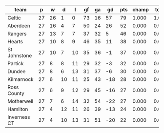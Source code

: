 |     team     | p  | w  | d  | l  | gf | ga | gd  | pts | champ | top2  | top3  | top4  |  5-7  | bot4  | bot3  | bot2  |
|--------------|----|----|----|----|----|----|-----|-----|-------|-------|-------|-------|-------|-------|-------|-------|
| Celtic       | 27 | 26 |  1 |  0 | 73 | 16 |  57 |  79 | 1.000 | 1.000 | 1.000 | 1.000 | 0.000 | 0.000 | 0.000 | 0.000|
| Aberdeen     | 27 | 16 |  4 |  7 | 50 | 24 |  26 |  52 | 0.000 | 0.968 | 1.000 | 1.000 | 0.000 | 0.000 | 0.000 | 0.000|
| Rangers      | 27 | 13 |  7 |  7 | 37 | 32 |   5 |  46 | 0.000 | 0.032 | 0.965 | 0.998 | 0.002 | 0.000 | 0.000 | 0.000|
| Hearts       | 27 | 10 |  8 |  9 | 46 | 35 |  11 |  38 | 0.000 | 0.000 | 0.018 | 0.543 | 0.457 | 0.000 | 0.000 | 0.000|
| St Johnstone | 27 | 10 |  7 | 10 | 35 | 36 |  -1 |  37 | 0.000 | 0.000 | 0.017 | 0.433 | 0.566 | 0.000 | 0.000 | 0.000|
| Partick      | 27 |  8 |  8 | 11 | 29 | 32 |  -3 |  32 | 0.000 | 0.000 | 0.000 | 0.021 | 0.885 | 0.032 | 0.008 | 0.002|
| Dundee       | 27 |  8 |  6 | 13 | 31 | 37 |  -6 |  30 | 0.000 | 0.000 | 0.000 | 0.005 | 0.587 | 0.195 | 0.084 | 0.025|
| Kilmarnock   | 27 |  6 | 10 | 11 | 25 | 43 | -18 |  28 | 0.000 | 0.000 | 0.000 | 0.000 | 0.139 | 0.657 | 0.431 | 0.208|
| Ross County  | 27 |  6 |  9 | 12 | 29 | 45 | -16 |  27 | 0.000 | 0.000 | 0.000 | 0.000 | 0.211 | 0.556 | 0.352 | 0.183|
| Motherwell   | 27 |  7 |  6 | 14 | 32 | 54 | -22 |  27 | 0.000 | 0.000 | 0.000 | 0.000 | 0.098 | 0.742 | 0.518 | 0.294|
| Hamilton     | 27 |  4 | 12 | 11 | 26 | 39 | -13 |  24 | 0.000 | 0.000 | 0.000 | 0.000 | 0.041 | 0.881 | 0.751 | 0.567|
| Inverness CT | 27 |  4 | 10 | 13 | 31 | 51 | -20 |  22 | 0.000 | 0.000 | 0.000 | 0.000 | 0.015 | 0.937 | 0.855 | 0.721|
